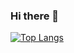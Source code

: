### Hi there 👋
[![Top Langs](https://github-readme-stats.vercel.app/api/top-langs/?username=bejasc)](https://github.com/bejasc/github-readme-stats)
<!--
**Bejasc/Bejasc** is a ✨ _special_ ✨ repository because its `README.md` (this file) appears on your GitHub profile.

Here are some ideas to get you started:

- 🔭 I’m currently working on ...
- 🌱 I’m currently learning ...
- 👯 I’m looking to collaborate on ...
- 🤔 I’m looking for help with ...
- 💬 Ask me about ...
- 📫 How to reach me: ...
- 😄 Pronouns: ...
- ⚡ Fun fact: ...
-->
